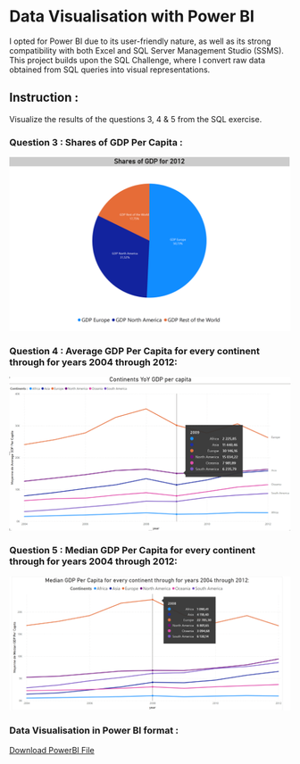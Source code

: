 # Data Visualisation with Power BI
I opted for Power BI due to its user-friendly nature, as well as its strong compatibility with both Excel and SQL Server Management Studio (SSMS).
This project builds upon the SQL Challenge, where I convert raw data obtained from SQL queries into visual representations.

## Instruction :
Visualize the results of the questions 3, 4 & 5 from the SQL exercise.

### Question 3  : Shares of GDP Per Capita :


![Q3](Q3.png)
### Question 4 : Average GDP Per Capita for every continent through for years 2004 through 2012:


![PowerBI-Q4](PowerBI-Q4.png)

### Question 5  : Median GDP Per Capita for every continent through for years 2004 through 2012:
 
 
 ![PowerBI-Q5](PowerBI-Q5.png)


 ### Data Visualisation in Power BI format :
 [Download PowerBI File](SQL_Data_Visualisation.pbix)
